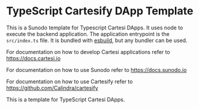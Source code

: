 # TypeScript Cartesify DApp Template


This is a Sunodo template for Typescript Cartesi DApps.
It uses node to execute the backend application. The application entrypoint is the `src/index.ts` file. It is bundled with [esbuild](https://esbuild.github.io), but any bundler can be used.


For documentation on how to develop Cartesi applications refer to https://docs.cartesi.io

For documentation on how to use Sunodo refer to https://docs.sunodo.io

For documentation on how to use Cartesify refer to https://github.com/Calindra/cartesify



This is a template for TypeScript Cartesi DApps.